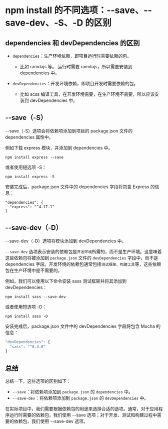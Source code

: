 # npm install 的不同选项：--save、--save-dev、-S、-D 的区别

## dependencies 和 devDependencies 的区别

- `dependencies`：生产环境依赖，即项目运行时需要依赖的包。

  - 比如 ramdajs 等。 运行时需要 ramdajs，所以需要安装到 dependencies 中。

- `devDependencies`：开发环境依赖，即项目开发时需要依赖的包。
  - 比如 scss 编译工具，在开发环境需要，在生产环境不需要，所以应该安装到 devDependencies 中。

## --save（-S）

--save（-S）选项会将依赖项添加到项目的 package.json 文件的 dependencies 属性中。

例如下载 express 模块，并添加到 dependencies 中。

`npm install express --save`

或者使用短选项 -S：

`npm install express -S`

安装完成后，package.json 文件中的 dependencies 字段将包含 Express 的信息：

```
"dependencies": {
  "express": "^4.17.1"
}
```

## --save-dev（-D）

--save-dev（-D）选项将模块添加到 devDependencies 中。

`--save-dev` 选项表示安装的依赖包是`开发环境`所需的，而不是生产环境。这意味着这些依赖包将被添加到 `package.json` 文件的 `devDependencies` 字段中，而不是 dependencies 字段。开发环境的依赖包通常包括`测试框架、构建工具`等，这些依赖包在生产环境中是不需要的。

例如，我们可以使用以下命令安装 sass 测试框架并将其添加到 devDependencies：

`npm install sass --save-dev`

或者使用短选项 -D：

`npm install sass -D`

安装完成后，package.json 文件中的 devDependencies 字段将包含 Mocha 的信息：

```js
"devDependencies": {
  "sass": "^8.4.0"
}
```

## 总结

总结一下，这些选项的区别如下：

- `--save`：将依赖项添加到 `package.json` 的 `dependencies` 中。
- `--save-dev`：将依赖项添加到 `package.json` 的 `devDependencies` 中。

在实际项目中，我们需要根据依赖包的用途来选择合适的选项。通常，对于应用程序运行时需要的依赖包，我们使用 --save 选项；对于开发、测试和构建过程中需要的依赖包，我们使用 --save-dev 选项。
